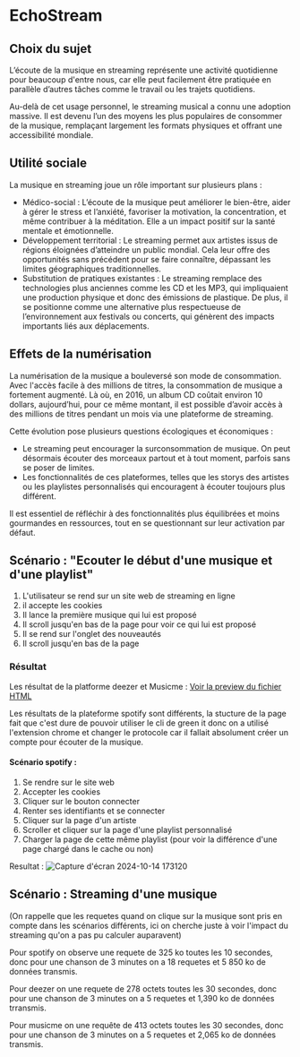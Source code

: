 # EchoStream
## Choix du sujet
L’écoute de la musique en streaming représente une activité quotidienne pour beaucoup d'entre nous, car elle peut facilement être pratiquée en parallèle d’autres tâches comme le travail ou les trajets quotidiens.  
  
Au-delà de cet usage personnel, le streaming musical a connu une adoption massive. Il est devenu l’un des moyens les plus populaires de consommer de la musique, remplaçant largement les formats physiques et offrant une accessibilité mondiale.
## Utilité sociale
La musique en streaming joue un rôle important sur plusieurs plans :  
- Médico-social : L’écoute de la musique peut améliorer le bien-être, aider à gérer le stress et l’anxiété, favoriser la motivation, la concentration, et même contribuer à la méditation. Elle a un impact positif sur la santé mentale et émotionnelle.
- Développement territorial : Le streaming permet aux artistes issus de régions éloignées d’atteindre un public mondial. Cela leur offre des opportunités sans précédent pour se faire connaître, dépassant les limites géographiques traditionnelles.
- Substitution de pratiques existantes : Le streaming remplace des technologies plus anciennes comme les CD et les MP3, qui impliquaient une production physique et donc des émissions de plastique. De plus, il se positionne comme une alternative plus respectueuse de l’environnement aux festivals ou concerts, qui génèrent des impacts importants liés aux déplacements.
## Effets de la numérisation
La numérisation de la musique a bouleversé son mode de consommation. Avec l'accès facile à des millions de titres, la consommation de musique a fortement augmenté. Là où, en 2016, un album CD coûtait environ 10 dollars, aujourd’hui, pour ce même montant, il est possible d’avoir accès à des millions de titres pendant un mois via une plateforme de streaming.  
  
Cette évolution pose plusieurs questions écologiques et économiques :  
- Le streaming peut encourager la surconsommation de musique. On peut désormais écouter des morceaux partout et à tout moment, parfois sans se poser de limites.
- Les fonctionnalités de ces plateformes, telles que les storys des artistes ou les playlistes personnalisés qui encouragent à écouter toujours plus différent.  

Il est essentiel de réfléchir à des fonctionnalités plus équilibrées et moins gourmandes en ressources, tout en se questionnant sur leur activation par défaut.
## Scénario : "Ecouter le début d'une musique et d'une playlist"
1. L'utilisateur se rend sur un site web de streaming en ligne
2. il accepte les cookies
3. Il lance la première musique qui lui est proposé
4. Il scroll jusqu'en bas de la page pour voir ce qui lui est proposé
5. Il se rend sur l'onglet des nouveautés 
6. Il scroll jusqu'en bas de la page

### Résultat
Les résultat de la platforme deezer et Musicme : [Voir la preview du fichier HTML](https://utt-gl03.github.io/EchoStream/benchmark/benchmark.html)

Les résultats de la plateforme spotify sont différents, la stucture de la page fait que c'est dure de pouvoir utiliser le cli de green it donc on a utilisé l'extension chrome et changer le protocole car il fallait absolument créer un compte pour écouter de la musique.

#### Scénario spotify :
1. Se rendre sur le site web
2. Accepter les cookies
3. Cliquer sur le bouton connecter
4. Renter ses identifiants et se connecter
5. Cliquer sur la page d'un artiste
6. Scroller et cliquer sur la page d'une playlist personnalisé
7. Charger la page de cette même playlist (pour voir la différence d'une page chargé dans le cache ou non)

Resultat :  ![Capture d'écran 2024-10-14 173120](https://github.com/user-attachments/assets/4e675006-89ec-44d9-9c30-9937432bd10a)


## Scénario : Streaming d'une musique
(On rappelle que les requetes quand on clique sur la musique sont pris en compte dans les scénarios différents, ici on cherche juste à voir l'impact du streaming qu'on a pas pu calculer auparavent)

Pour spotify on observe une requete de 325 ko toutes les 10 secondes, donc pour une chanson de 3 minutes on a 18 requetes et 5 850 ko de données transmis.

Pour deezer on une requete de 278 octets toutes les 30 secondes, donc pour une chanson de 3 minutes on a 5 requetes et 1,390 ko de données trransmis.

Pour musicme on une requête de 413 octets toutes les 30 secondes, donc pour une chanson de 3 minutes on a 5 requetes et 2,065 ko de données transmis.
